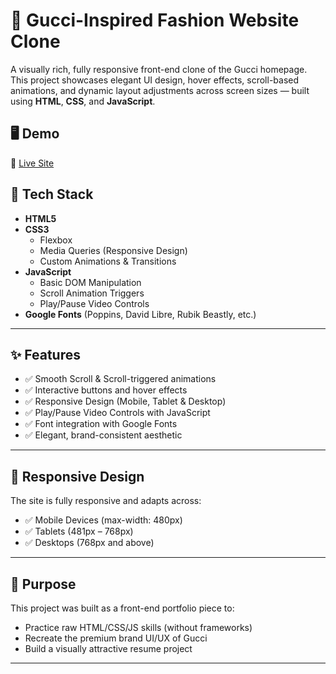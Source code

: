 # 👜 Gucci-Inspired Fashion Website Clone

A visually rich, fully responsive front-end clone of the Gucci homepage. This project showcases elegant UI design, hover effects, scroll-based animations, and dynamic layout adjustments across screen sizes — built using **HTML**, **CSS**, and **JavaScript**.

## 🖥️ Demo

🔗 [Live Site]((https://gucci-six.vercel.app/))


## 🧰 Tech Stack

- **HTML5**
- **CSS3**
  - Flexbox
  - Media Queries (Responsive Design)
  - Custom Animations & Transitions
- **JavaScript**
  - Basic DOM Manipulation
  - Scroll Animation Triggers
  - Play/Pause Video Controls
- **Google Fonts** (Poppins, David Libre, Rubik Beastly, etc.)

---

## ✨ Features

- ✅ Smooth Scroll & Scroll-triggered animations
- ✅ Interactive buttons and hover effects
- ✅ Responsive Design (Mobile, Tablet & Desktop)
- ✅ Play/Pause Video Controls with JavaScript
- ✅ Font integration with Google Fonts
- ✅ Elegant, brand-consistent aesthetic

---

## 📱 Responsive Design

The site is fully responsive and adapts across:
- ✅ Mobile Devices (max-width: 480px)
- ✅ Tablets (481px – 768px)
- ✅ Desktops (768px and above)

---

## 🎯 Purpose

This project was built as a front-end portfolio piece to:
- Practice raw HTML/CSS/JS skills (without frameworks)
- Recreate the premium brand UI/UX of Gucci
- Build a visually attractive resume project

---

